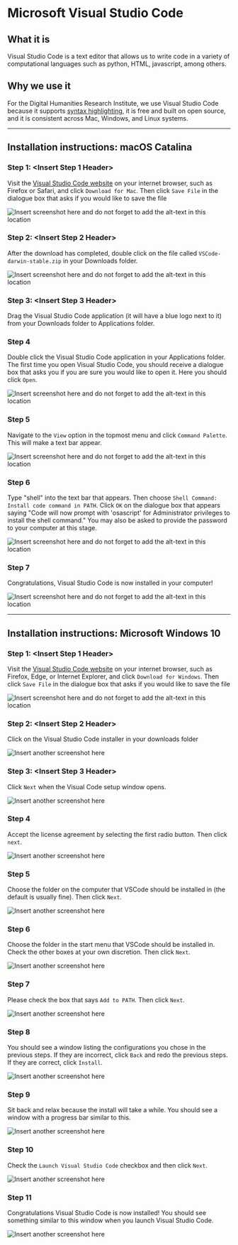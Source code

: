 # Microsoft Visual Studio Code

## What it is

Visual Studio Code is a text editor that allows us to write code in a variety of computational languages such as python, HTML, javascript, among others.

## Why we use it

For the Digital Humanities Research Institute, we use Visual Studio Code because it supports [syntax highlighting](https://en.wikipedia.org/wiki/Syntax_highlighting), it is free and built on open source, and it is consistent across Mac, Windows, and Linux systems.

---

## Installation instructions: macOS Catalina

### Step 1: <Insert Step 1 Header>

Visit the [Visual Studio Code website](https://code.visualstudio.com/) on your internet browser, such as Firefox or Safari, and click `Download for Mac`. Then click `Save File` in the dialogue box that asks if you would like to save the file

![Insert screenshot here and do not forget to add the alt-text in this location](images/vscode_mac_1.png)

### Step 2: <Insert Step 2 Header>

After the download has completed, double click on the file called `VSCode-darwin-stable.zip` in your Downloads folder. 

![Insert screenshot here and do not forget to add the alt-text in this location](images/vscode_mac_2.png)

### Step 3: <Insert Step 3 Header>

Drag the Visual Studio Code application (it will have a blue logo next to it) from your Downloads folder to Applications folder.

### Step 4

Double click the Visual Studio Code application in your Applications folder. The first time you open Visual Studio Code, you should receive a dialogue box that asks you if you are sure you would like to open it. Here you should click `Open`. 

![Insert screenshot here and do not forget to add the alt-text in this location](images/vscode_mac_4.png)

### Step 5

Navigate to the `View` option in the topmost menu and click `Command Palette`. This will make a text bar appear.

![Insert screenshot here and do not forget to add the alt-text in this location](images/vscode_mac_5.png)

### Step 6

Type "shell" into the text bar that appears. Then choose `Shell Command: Install code command in PATH`. Click `OK` on the dialogue box that appears saying "Code will now prompt with 'osascript' for Administrator privileges to install the shell command." You may also be asked to provide the password to your computer at this stage.

![Insert screenshot here and do not forget to add the alt-text in this location](images/vscode_mac_6.png)

### Step 7

Congratulations, Visual Studio Code is now installed in your computer!

![Insert screenshot here and do not forget to add the alt-text in this location](images/vscode_mac_7.png)

---

## Installation instructions: Microsoft Windows 10

### Step 1: <Insert Step 1 Header>

Visit the [Visual Studio Code website](https://code.visualstudio.com/) on your internet browser, such as Firefox, Edge, or Internet Explorer, and click `Download for Windows`. Then click `Save File` in the dialogue box that asks if you would like to save the file

![Insert screenshot here and do not forget to add the alt-text in this location](images/vscode1.png) 

### Step 2: <Insert Step 2 Header>

Click on the Visual Studio Code installer in your downloads folder

![Insert another screenshot here](images/vscode2.png)

### Step 3: <Insert Step 3 Header>

Click `Next` when the Visual Code setup window opens.

![Insert another screenshot here](images/vscode3.png)

### Step 4

Accept the license agreement by selecting the first radio button. Then click `next`.

![Insert another screenshot here](images/vscode4.png)

### Step 5 

Choose the folder on the computer that VSCode should be installed in (the default is usually fine). Then click `Next`.

![Insert another screenshot here](images/vscode5.png)

### Step 6

Choose the folder in the start menu that VSCode should be installed in. Check the other boxes at your own discretion. Then click `Next`.

![Insert another screenshot here](images/vscode6.png)

### Step 7

Please check the box that says `Add to PATH`. Then click `Next`.

![Insert another screenshot here](images/vscode7.png)

### Step 8

You should see a window listing the configurations you chose in the previous steps. If they are incorrect, click `Back` and redo the previous steps. If they are correct, click `Install`.

![Insert another screenshot here](images/vscode8.png)

### Step 9

Sit back and relax because the install will take a while. You should see a window with a progress bar similar to this.

![Insert another screenshot here](images/vscode9.png)

### Step 10

Check the `Launch Visual Studio Code` checkbox and then click `Next`.

![Insert another screenshot here](images/vscode10.png)

### Step 11

Congratulations Visual Studio Code is now installed! You should see something similar to this window when you launch Visual Studio Code.

![Insert another screenshot here](images/vscode11.png)
